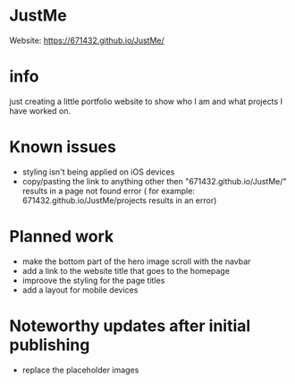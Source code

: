 # JustMe

Website: https://671432.github.io/JustMe/

# info

just creating a little portfolio website to show who I am and what projects I have worked on.

# Known issues

- styling isn't being applied on iOS devices
- copy/pasting the link to anything other then "671432.github.io/JustMe/" results in a page not found error ( for example: 671432.github.io/JustMe/projects results in an error)

# Planned work

- make the bottom part of the hero image scroll with the navbar
- add a link to the website title that goes to the homepage
- improove the styling for the page titles
- add a layout for mobile devices

# Noteworthy updates after initial publishing

- replace the placeholder images